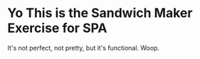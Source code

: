 # Yo This is the Sandwich Maker Exercise for SPA
It's not perfect, not pretty, but it's functional.
Woop.
